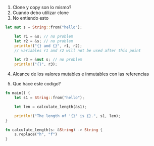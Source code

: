 1. Clone y copy son lo mismo?
2. Cuando debo utilizar clone
3. No entiendo esto

```rust
let mut s = String::from("hello");

    let r1 = &s; // no problem
    let r2 = &s; // no problem
    println!("{} and {}", r1, r2);
    // variables r1 and r2 will not be used after this point

    let r3 = &mut s; // no problem
    println!("{}", r3);
```

4. Alcance de los valores mutables e inmutables con las referencias


5. Que hace este codigo?
```rust
fn main() {
    let s1 = String::from("hello");

    let len = calculate_length(&s1);

    println!("The length of '{}' is {}.", s1, len);
}

fn calculate_length(s: &String) -> String {
    s.replace("h", "f")
}
```
